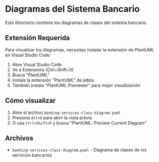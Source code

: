 # Diagramas del Sistema Bancario

Este directorio contiene los diagramas de clases del sistema bancario.

## Extensión Requerida

Para visualizar los diagramas, necesitas instalar la extensión de PlantUML en Visual Studio Code:

1. Abre Visual Studio Code
2. Ve a Extensions (Ctrl+Shift+X)
3. Busca "PlantUML"
4. Instala la extensión "PlantUML" de jebbs
5. También instala "PlantUML Previewer" para mejor visualización

## Cómo visualizar

1. Abre el archivo `banking-services-class-diagram.puml`
2. Presiona `Alt+D` para abrir la vista previa
3. O usa `Ctrl+Shift+P` y busca "PlantUML: Preview Current Diagram"

## Archivos

- `banking-services-class-diagram.puml` - Diagrama de clases de los servicios bancarios
